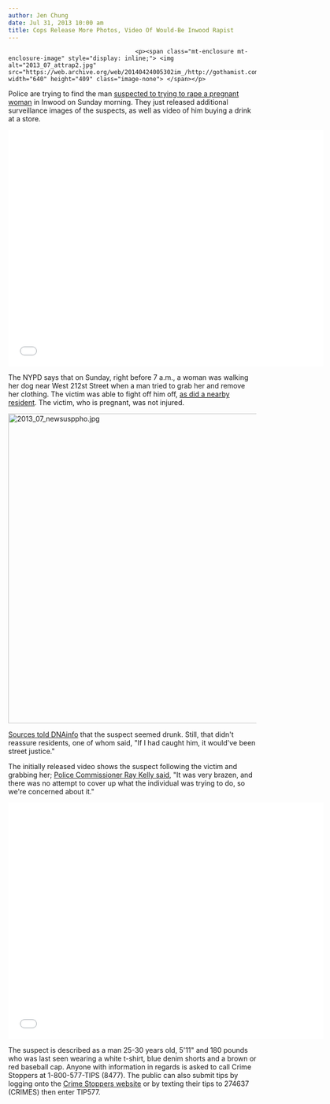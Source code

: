 ```yaml
---
author: Jen Chung
date: Jul 31, 2013 10:00 am
title: Cops Release More Photos, Video Of Would-Be Inwood Rapist
---
```


	
										<p><span class="mt-enclosure mt-enclosure-image" style="display: inline;"> <img alt="2013_07_attrap2.jpg" src="https://web.archive.org/web/20140424005302im_/http://gothamist.com/attachments/jen/2013_07_attrap2.jpg" width="640" height="409" class="image-none"> </span></p>

<p>Police are trying to find the man <a href="https://web.archive.org/web/20140424005302/http://gothamist.com/2013/07/29/video_suspect_in_attempted_rape_of.php">suspected to trying to rape a pregnant woman</a> in Inwood on Sunday morning. They just released additional surveillance images of the suspects, as well as video of him buying a drink at a store.</p>

<p><iframe width="640" height="480" src="//web.archive.org/web/20140424005302if_/http://www.youtube.com/embed/YnU2qVGCKFM" frameborder="0" allowfullscreen></iframe></p>

<p>The NYPD says that on Sunday, right before 7 a.m., a woman was walking her dog near West 212st Street when a man tried to grab her and remove her clothing. The victim was able to fight off him off, <a href="https://web.archive.org/web/20140424005302/http://www.dnainfo.com/new-york/20130729/inwood/woman-fights-off-would-be-rapist-inwood-police-say">as did a nearby resident</a>. The victim, who is pregnant, was not injured.</p>

<p><span class="mt-enclosure mt-enclosure-image" style="display: inline;"> <img alt="2013_07_newsusppho.jpg" src="https://web.archive.org/web/20140424005302im_/http://gothamist.com/attachments/jen/2013_07_newsusppho.jpg" width="640" height="629" class="image-none"> </span></p>

<p><a href="https://web.archive.org/web/20140424005302/http://www.dnainfo.com/new-york/20130731/inwood/search-intensifies-for-would-be-rapist-inwood">Sources told DNAinfo</a> that the suspect seemed drunk. Still, that didn&apos;t reassure residents, one of whom said, &quot;If I had caught him, it would&apos;ve been street justice.&quot;</p>

<p>The initially released video shows the suspect following the victim and grabbing her; <a href="https://web.archive.org/web/20140424005302/http://www.nydailynews.com/new-york/uptown/pregnant-woman-assailant-stopped-drink-nypd-article-1.1413490">Police Commissioner Ray Kelly said</a>, &quot;It was very brazen, and there was no attempt to cover up what the individual was trying to do, so we&apos;re concerned about it.&quot;</p>

<p><iframe width="640" height="480" src="//web.archive.org/web/20140424005302if_/http://www.youtube.com/embed/gxGj7E3zzM4" frameborder="0" allowfullscreen></iframe></p>

<p>The suspect is described as a man 25-30 years old, 5&apos;11&quot; and 180 pounds who was last seen wearing a white t-shirt, blue denim shorts and a brown or red baseball cap. Anyone with information in regards is asked to call Crime Stoppers at 1-800-577-TIPS (8477). The public can also submit tips by logging onto the <a href="https://web.archive.org/web/20140424005302/http://nypdcrimestoppers.com/">Crime Stoppers website</a> or by texting their tips to 274637 (CRIMES) then enter TIP577.</p>					
										
									
				